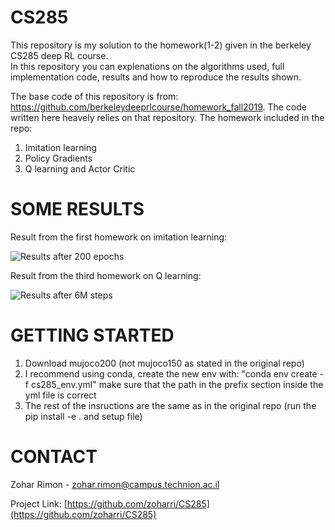 # CS285
This repository is my solution to the homework(1-2) given in the berkeley CS285 deep RL course.  
In this repository you can explenations on the algorithms used, full implementation code, results and how to reproduce the results shown. 

The base code of this repository is from: https://github.com/berkeleydeeprlcourse/homework_fall2019. The code written here heavely relies on that repository.
The homework included in the repo:
1. Imitation learning
2. Policy Gradients
3. Q learning and Actor Critic

# SOME RESULTS
Result from the first homework on imitation learning:

![Results after 200 epochs](https://github.com/zoharri/CS285/blob/master/HW1%20-%20Imitation%20learning/results/Humanoid200.gif)

Result from the third homework on Q learning:

![Results after 6M steps](https://github.com/zoharri/CS285/blob/master/HW3%20-%20Q%20learning%20and%20Actor%20Critic/cs285/data/dqn_q1_PongNoFrameskip-v4_09-04-2020_21-44-30/gym/PongSum.gif)


<!-- GETTING STARTED -->
# GETTING STARTED
1. Download mujoco200 (not mujoco150 as stated in the original repo)
2. I recommend using conda, create the new env with: "conda env create -f cs285_env.yml" make sure that the path in the prefix section inside the yml file is correct
3. The rest of the insructions are the same as in the original repo (run the pip install -e . and setup file) 


<!-- CONTACT -->
# CONTACT
Zohar Rimon - zohar.rimon@campus.technion.ac.il

Project Link: [https://github.com/zoharri/CS285](https://github.com/zoharri/CS285)





